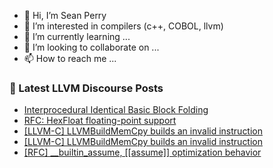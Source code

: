 - 👋 Hi, I’m Sean Perry
- 👀 I’m interested in compilers (c++, COBOL, llvm)
- 🌱 I’m currently learning ...
- 💞️ I’m looking to collaborate on ...
- 📫 How to reach me ...

<!---
s66perry/s66perry is a ✨ special ✨ repository because its `README.md` (this file) appears on your GitHub profile.
You can click the Preview link to take a look at your changes.
--->
### 📕 Latest LLVM Discourse Posts

<!-- DISCOURSE-LLVM:START -->
- [Interprocedural Identical Basic Block Folding](https://discourse.llvm.org/t/interprocedural-identical-basic-block-folding/76971#post_1)
- [RFC: HexFloat floating-point support](https://discourse.llvm.org/t/rfc-hexfloat-floating-point-support/75833?page=2#post_25)
- [[LLVM-C] LLVMBuildMemCpy builds an invalid instruction](https://discourse.llvm.org/t/llvm-c-llvmbuildmemcpy-builds-an-invalid-instruction/76964#post_5)
- [[LLVM-C] LLVMBuildMemCpy builds an invalid instruction](https://discourse.llvm.org/t/llvm-c-llvmbuildmemcpy-builds-an-invalid-instruction/76964#post_4)
- [[RFC] __builtin_assume, [[assume]] optimization behavior](https://discourse.llvm.org/t/rfc-builtin-assume-assume-optimization-behavior/76943#post_20)
<!-- DISCOURSE-LLVM:END -->
